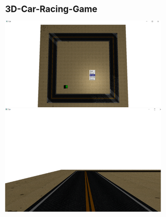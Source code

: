 # 3D-Car-Racing-Game
![image1](https://github.com/MY-Chen2000/3D-Car-Racing-Game/blob/master/1.png)
![image2](https://github.com/MY-Chen2000/3D-Car-Racing-Game/blob/master/2.png)
